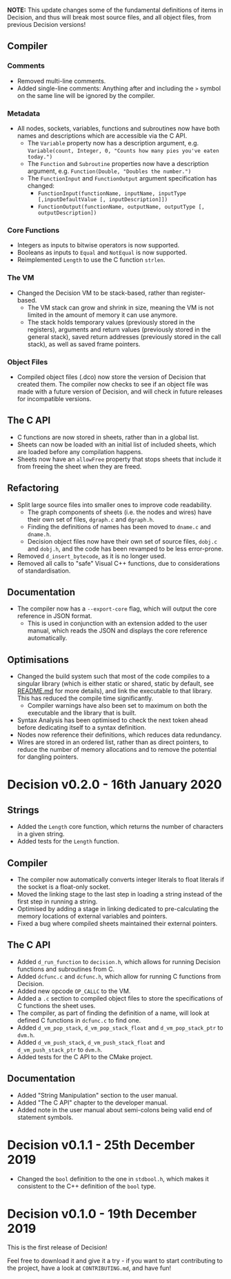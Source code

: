 **NOTE:** This update changes some of the fundamental definitions of items in
Decision, and thus will break most source files, and all object files, from
previous Decision versions!

## Compiler

### Comments

* Removed multi-line comments.
* Added single-line comments: Anything after and including the `>` symbol on
the same line will be ignored by the compiler.

### Metadata

* All nodes, sockets, variables, functions and subroutines now have both names
and descriptions which are accessible via the C API.
  * The `Variable` property now has a description argument, e.g.
  `Variable(count, Integer, 0, "Counts how many pies you've eaten today.")`
  * The `Function` and `Subroutine` properties now have a description argument,
  e.g. `Function(Double, "Doubles the number.")`
  * The `FunctionInput` and `FunctionOutput` argument specification has
  changed:
    * `FunctionInput(functionName, inputName, inputType [,inputDefaultValue [, inputDescription]])`
    * `FunctionOutput(functionName, outputName, outputType [, outputDescription])`

### Core Functions

* Integers as inputs to bitwise operators is now supported.
* Booleans as inputs to `Equal` and `NotEqual` is now supported.
* Reimplemented `Length` to use the C function `strlen`.

### The VM

* Changed the Decision VM to be stack-based, rather than register-based.
  * The VM stack can grow and shrink in size, meaning the VM is not limited in
  the amount of memory it can use anymore.
  * The stack holds temporary values (previously stored in the registers),
  arguments and return values (previously stored in the general stack), saved
  return addresses (previously stored in the call stack), as well as saved
  frame pointers.

### Object Files

* Compiled object files (.dco) now store the version of Decision that created
them. The compiler now checks to see if an object file was made with a future
version of Decision, and will check in future releases for incompatible
versions.

## The C API

* C functions are now stored in sheets, rather than in a global list.
* Sheets can now be loaded with an initial list of included sheets, which are
loaded before any compilation happens.
* Sheets now have an `allowFree` property that stops sheets that include it
from freeing the sheet when they are freed.

## Refactoring

* Split large source files into smaller ones to improve code readability.
  * The graph components of sheets (i.e. the nodes and wires) have their own
  set of files, `dgraph.c` and `dgraph.h`.
  * Finding the definitions of names has been moved to `dname.c` and `dname.h`.
  * Decision object files now have their own set of source files, `dobj.c` and
  `dobj.h`, and the code has been revamped to be less error-prone.
* Removed `d_insert_bytecode`, as it is no longer used.
* Removed all calls to "safe" Visual C++ functions, due to considerations of
standardisation.

## Documentation

* The compiler now has a `--export-core` flag, which will output the core
reference in JSON format.
  * This is used in conjunction with an extension added to the user manual,
  which reads the JSON and displays the core reference automatically.

## Optimisations

* Changed the build system such that most of the code compiles to a singular
library (which is either static or shared, static by default, see
[README.md](README.md) for more details), and link the executable to that
library. This has reduced the compile time significantly.
  * Compiler warnings have also been set to maximum on both the executable and
  the library that is built.
* Syntax Analysis has been optimised to check the next token ahead before
dedicating itself to a syntax definition.
* Nodes now reference their definitions, which reduces data redundancy.
* Wires are stored in an ordered list, rather than as direct pointers, to
reduce the number of memory allocations and to remove the potential for
dangling pointers.

# Decision v0.2.0 - 16th January 2020

## Strings

* Added the `Length` core function, which returns the number of characters in
  a given string.
* Added tests for the `Length` function.

## Compiler

* The compiler now automatically converts integer literals to float literals
if the socket is a float-only socket.
* Moved the linking stage to the last step in loading a string instead of the
first step in running a string.
* Optimised by adding a stage in linking dedicated to pre-calculating the
memory locations of external variables and pointers.
* Fixed a bug where compiled sheets maintained their external pointers.

## The C API

* Added `d_run_function` to `decision.h`, which allows for running Decision
functions and subroutines from C.
* Added `dcfunc.c` and `dcfunc.h`, which allow for running C functions from
Decision.
* Added new opcode `OP_CALLC` to the VM.
* Added a `.c` section to compiled object files to store the specifications of
C functions the sheet uses.
* The compiler, as part of finding the definition of a name, will look at
defined C functions in `dcfunc.c` to find one.
* Added `d_vm_pop_stack`, `d_vm_pop_stack_float` and `d_vm_pop_stack_ptr` to
`dvm.h`.
* Added `d_vm_push_stack`, `d_vm_push_stack_float` and `d_vm_push_stack_ptr` to
`dvm.h`.
* Added tests for the C API to the CMake project.

## Documentation

* Added "String Manipulation" section to the user manual.
* Added "The C API" chapter to the developer manual.
* Added note in the user manual about semi-colons being valid end of statement
symbols.

# Decision v0.1.1 - 25th December 2019

* Changed the `bool` definition to the one in `stdbool.h`, which makes it
consistent to the C++ definition of the `bool` type.

# Decision v0.1.0 - 19th December 2019

This is the first release of Decision!

Feel free to download it and give it a try - if you want to start contributing
to the project, have a look at `CONTRIBUTING.md`, and have fun!
